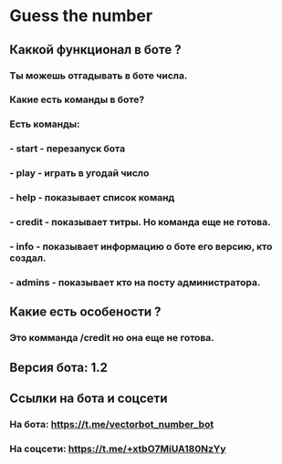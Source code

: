# Guess the number

## Каккой функционал в боте ?
### Ты можешь отгадывать в боте числа.
### Какие есть команды в боте?
### Есть команды: 
### - start - перезапуск бота
### - play - играть в угодай число
### - help - показывает список команд
### - credit - показывает титры. Но команда еще не готова.
### - info - показывает информацию о боте его версию, кто создал.
### - admins - показывает кто на посту администратора.

## Какие есть особености ?
### Это комманда /credit но она еще не готова.

## Версия бота: 1.2
## Ссылки на бота и соцсети
### На бота: https://t.me/vectorbot_number_bot
### На соцсети: https://t.me/+xtbO7MiUA180NzYy